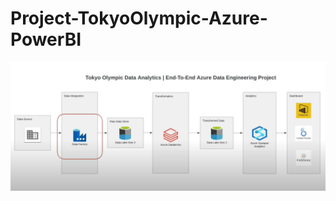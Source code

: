 # Project-TokyoOlympic-Azure-PowerBI
![Alt text](https://github.com/ShreyaDasmahapatra/Project-TokyoOlympic-Azure-PowerBI/blob/main/Architecture.png)
